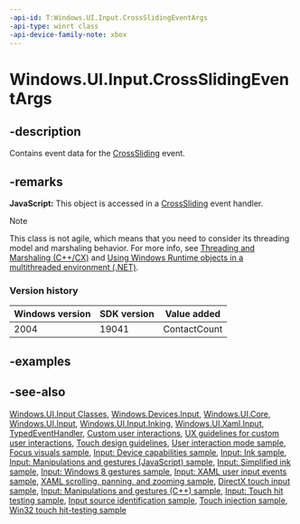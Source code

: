 ```yaml
---
-api-id: T:Windows.UI.Input.CrossSlidingEventArgs
-api-type: winrt class
-api-device-family-note: xbox
---
```


<!-- Class syntax.
public class CrossSlidingEventArgs : Windows.UI.Input.ICrossSlidingEventArgs
-->

# Windows.UI.Input.CrossSlidingEventArgs

## -description
Contains event data for the [CrossSliding](gesturerecognizer_crosssliding.md) event.

## -remarks
**JavaScript:** This object is accessed in a [CrossSliding](gesturerecognizer_crosssliding.md) event handler.

<!-- confirmed -->
> [!NOTE]
> This class is not agile, which means that you need to consider its threading model and marshaling behavior. For more info, see [Threading and Marshaling (C++/CX)](http://msdn.microsoft.com/en-us/library/windows/apps/hh771042.aspx) and [Using Windows Runtime objects in a multithreaded environment (.NET)](https://go.microsoft.com/fwlink/p/?linkid=258277).

### Version history

| Windows version | SDK version | Value added |
| -- | -- | -- |
| 2004 | 19041 | ContactCount |

## -examples

## -see-also
[Windows.UI.Input Classes](windows_ui_input_classes.md), [Windows.Devices.Input](../windows.devices.input/windows_devices_input.md), [Windows.UI.Core](../windows.ui.core/windows_ui_core.md), [Windows.UI.Input](windows_ui_input.md), [Windows.UI.Input.Inking](../windows.ui.input.inking/windows_ui_input_inking.md), [Windows.UI.Xaml.Input](../windows.ui.xaml.input/windows_ui_xaml_input.md), [TypedEventHandler](../windows.foundation/typedeventhandler_2.md), [Custom user interactions](https://docs.microsoft.com/windows/uwp/design/layout/index), [UX guidelines for custom user interactions](https://docs.microsoft.com/windows/uwp/design/layout/index), [Touch design guidelines](https://docs.microsoft.com/windows/uwp/input-and-devices/guidelines-for-user-interaction), [User interaction mode sample](https://github.com/Microsoft/Windows-universal-samples/tree/master/Samples/UserInteractionMode), [Focus visuals sample](https://go.microsoft.com/fwlink/p/?LinkID=619895), [Input: Device capabilities sample](https://go.microsoft.com/fwlink/p/?linkid=231530), [Input: Ink sample](https://go.microsoft.com/fwlink/p/?linkid=231622), [Input: Manipulations and gestures (JavaScript) sample](https://go.microsoft.com/fwlink/p/?linkid=231638), [Input: Simplified ink  sample](https://go.microsoft.com/fwlink/p/?linkid=246570), [Input: Windows 8 gestures sample](https://go.microsoft.com/fwlink/p/?LinkId=264995), [Input: XAML user input events sample](https://go.microsoft.com/fwlink/p/?linkid=226855), [XAML scrolling, panning, and zooming sample](https://go.microsoft.com/fwlink/p/?linkid=251717), [DirectX touch input sample](https://go.microsoft.com/fwlink/p/?LinkID=231627), [Input: Manipulations and gestures (C++) sample](https://go.microsoft.com/fwlink/p/?linkid=231605), [Input: Touch hit testing sample](https://go.microsoft.com/fwlink/p/?linkid=231590), [Input source identification sample](https://go.microsoft.com/fwlink/p/?LinkID=267908), [Touch injection sample](https://go.microsoft.com/fwlink/p/?LinkID=267906), [Win32 touch hit-testing sample](https://go.microsoft.com/fwlink/p/?LinkID=267915)
